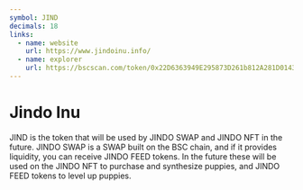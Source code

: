 ```yaml
---
symbol: JIND
decimals: 18
links:
  - name: website
    url: https://www.jindoinu.info/
  - name: explorer
    url: https://bscscan.com/token/0x22D6363949E295873D261b812A281D014367e8f9
---
```


# Jindo Inu

JIND is the token that will be used by JINDO SWAP and JINDO NFT in the future. JINDO SWAP is a SWAP built on the BSC chain, and if it provides liquidity, you can receive JINDO FEED tokens. In the future these will be used on the JINDO NFT to purchase and synthesize puppies, and JINDO FEED tokens to level up puppies.
